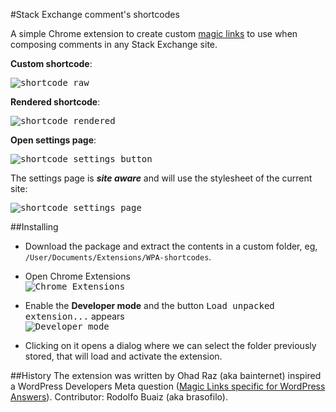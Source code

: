 #Stack Exchange comment's shortcodes

A simple Chrome extension to create custom [magic links](http://meta.stackexchange.com/questions/92060/add-data-se-style-magic-links-to-comments/94000#94000) to use when composing comments in any Stack Exchange site.

**Custom shortcode**:

<kbd>![shortcode raw](https://cloud.githubusercontent.com/assets/1542052/4515248/a98cd614-4bb2-11e4-8c60-34878ad9bc9e.png)</kbd>

**Rendered shortcode**:

<kbd>![shortcode rendered](https://cloud.githubusercontent.com/assets/1542052/4515250/b654c3fc-4bb2-11e4-85d2-ceb331aaf3b2.png)</kbd>

**Open settings page**:

<kbd>![shortcode settings button](https://cloud.githubusercontent.com/assets/1542052/4515251/c0abacee-4bb2-11e4-9f2f-36ec7a307e96.png)</kbd>

The settings page is ***site aware*** and will use the stylesheet of the current site:

<kbd>![shortcode settings page](https://cloud.githubusercontent.com/assets/1542052/4515254/f2e3f40a-4bb2-11e4-84e9-892abf757962.png)</kbd>

##Installing

 - Download the package and extract the contents in a custom folder, eg, `/User/Documents/Extensions/WPA-shortcodes`.

 - Open Chrome Extensions  
 <kbd>![Chrome Extensions](https://cloud.githubusercontent.com/assets/1542052/4515278/fb43a946-4bb3-11e4-8d59-f05daf1b0ed3.png)</kbd>

 - Enable the **Developer mode** and the button <kbd>Load unpacked extension...</kbd> appears  
 <kbd>![Developer mode](https://cloud.githubusercontent.com/assets/1542052/4515277/f6bc617e-4bb3-11e4-86d6-63b185827710.png)</kbd>
 
 - Clicking on it opens a dialog where we can select the folder previously stored, that will load and activate the extension.

##History
The extension was written by Ohad Raz (aka bainternet) inspired a WordPress Developers Meta question ([Magic Links specific for WordPress Answers](http://meta.wordpress.stackexchange.com/questions/2402/magic-links-specific-for-wordpress-answers/)). Contributor: Rodolfo Buaiz (aka brasofilo).